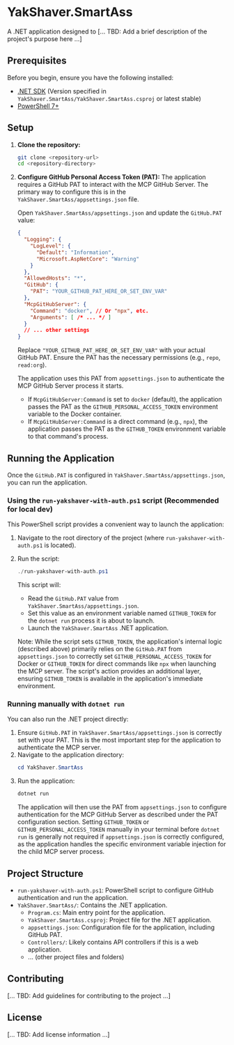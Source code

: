 # YakShaver.SmartAss

A .NET application designed to [... TBD: Add a brief description of the project's purpose here ...]

## Prerequisites

Before you begin, ensure you have the following installed:

*   [.NET SDK](https://dotnet.microsoft.com/download) (Version specified in `YakShaver.SmartAss/YakShaver.SmartAss.csproj` or latest stable)
*   [PowerShell 7+](https://docs.microsoft.com/powershell/scripting/install/installing-powershell)

## Setup

1.  **Clone the repository:**
    ```bash
    git clone <repository-url>
    cd <repository-directory>
    ```

2.  **Configure GitHub Personal Access Token (PAT):**
    The application requires a GitHub PAT to interact with the MCP GitHub Server. The primary way to configure this is in the `YakShaver.SmartAss/appsettings.json` file.

    Open `YakShaver.SmartAss/appsettings.json` and update the `GitHub.PAT` value:
    ```json
    {
      "Logging": {
        "LogLevel": {
          "Default": "Information",
          "Microsoft.AspNetCore": "Warning"
        }
      },
      "AllowedHosts": "*",
      "GitHub": {
        "PAT": "YOUR_GITHUB_PAT_HERE_OR_SET_ENV_VAR"
      },
      "McpGitHubServer": {
        "Command": "docker", // Or "npx", etc.
        "Arguments": [ /* ... */ ]
      }
      // ... other settings
    }
    ```
    Replace `"YOUR_GITHUB_PAT_HERE_OR_SET_ENV_VAR"` with your actual GitHub PAT. Ensure the PAT has the necessary permissions (e.g., `repo`, `read:org`).

    The application uses this PAT from `appsettings.json` to authenticate the MCP GitHub Server process it starts.
    *   If `McpGitHubServer:Command` is set to `docker` (default), the application passes the PAT as the `GITHUB_PERSONAL_ACCESS_TOKEN` environment variable to the Docker container.
    *   If `McpGitHubServer:Command` is a direct command (e.g., `npx`), the application passes the PAT as the `GITHUB_TOKEN` environment variable to that command's process.

## Running the Application

Once the `GitHub.PAT` is configured in `YakShaver.SmartAss/appsettings.json`, you can run the application.

### Using the `run-yakshaver-with-auth.ps1` script (Recommended for local dev)

This PowerShell script provides a convenient way to launch the application:

1.  Navigate to the root directory of the project (where `run-yakshaver-with-auth.ps1` is located).
2.  Run the script:
    ```powershell
    ./run-yakshaver-with-auth.ps1
    ```
    This script will:
    *   Read the `GitHub.PAT` value from `YakShaver.SmartAss/appsettings.json`.
    *   Set this value as an environment variable named `GITHUB_TOKEN` for the `dotnet run` process it is about to launch.
    *   Launch the `YakShaver.SmartAss` .NET application.

    Note: While the script sets `GITHUB_TOKEN`, the application's internal logic (described above) primarily relies on the `GitHub.PAT` from `appsettings.json` to correctly set `GITHUB_PERSONAL_ACCESS_TOKEN` for Docker or `GITHUB_TOKEN` for direct commands like `npx` when launching the MCP server. The script's action provides an additional layer, ensuring `GITHUB_TOKEN` is available in the application's immediate environment.

### Running manually with `dotnet run`

You can also run the .NET project directly:

1.  Ensure `GitHub.PAT` in `YakShaver.SmartAss/appsettings.json` is correctly set with your PAT. This is the most important step for the application to authenticate the MCP server.
2.  Navigate to the application directory:
    ```powershell
    cd YakShaver.SmartAss
    ```
3.  Run the application:
    ```powershell
    dotnet run
    ```
    The application will then use the PAT from `appsettings.json` to configure authentication for the MCP GitHub Server as described under the PAT configuration section.
    Setting `GITHUB_TOKEN` or `GITHUB_PERSONAL_ACCESS_TOKEN` manually in your terminal before `dotnet run` is generally not required if `appsettings.json` is correctly configured, as the application handles the specific environment variable injection for the child MCP server process.

## Project Structure

*   `run-yakshaver-with-auth.ps1`: PowerShell script to configure GitHub authentication and run the application.
*   `YakShaver.SmartAss/`: Contains the .NET application.
    *   `Program.cs`: Main entry point for the application.
    *   `YakShaver.SmartAss.csproj`: Project file for the .NET application.
    *   `appsettings.json`: Configuration file for the application, including GitHub PAT.
    *   `Controllers/`: Likely contains API controllers if this is a web application.
    *   ... (other project files and folders)

## Contributing

[... TBD: Add guidelines for contributing to the project ...]

## License

[... TBD: Add license information ...] 